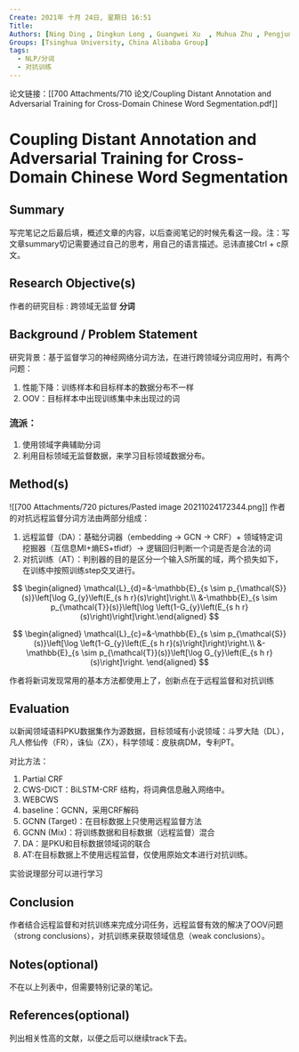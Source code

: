 ```yaml
---
Create: 2021年 十月 24日, 星期日 16:51
Title:
Authors: [Ning Ding , Dingkun Long , Guangwei Xu  , Muhua Zhu , Pengjun Xie, Xiaobin Wang , Hai-Tao Zheng]
Groups: [Tsinghua University, China Alibaba Group]
tags: 
  - NLP/分词
  - 对抗训练
---
```


论文链接：[[700 Attachments/710 论文/Coupling Distant Annotation and Adversarial Training for Cross-Domain Chinese Word Segmentation.pdf]]



# Coupling Distant Annotation and Adversarial Training for Cross-Domain Chinese Word Segmentation
## Summary
写完笔记之后最后填，概述文章的内容，以后查阅笔记的时候先看这一段。注：写文章summary切记需要通过自己的思考，用自己的语言描述。忌讳直接Ctrl + c原文。

## Research Objective(s)
作者的研究目标 : 跨领域无监督 **分词**

## Background / Problem Statement
研究背景：基于监督学习的神经网络分词方法，在进行跨领域分词应用时，有两个问题：
1. 性能下降：训练样本和目标样本的数据分布不一样
2. OOV：目标样本中出现训练集中未出现过的词

### 流派：
1. 使用领域字典辅助分词
2. 利用目标领域无监督数据，来学习目标领域数据分布。


## Method(s)

![[700 Attachments/720 pictures/Pasted image 20211024172344.png]]
作者的对抗远程监督分词方法由两部分组成：
1. 远程监督（DA）：基础分词器（embedding -> GCN -> CRF）+ 领域特定词挖掘器（互信息MI+熵ES+tfidf）-> 逻辑回归判断一个词是否是合法的词
2. 对抗训练（AT）：判别器的目的是区分一个输入S所属的域，两个损失如下，在训练中按照训练step交叉进行。

$$
\begin{aligned} \mathcal{L}_{d}=&-\mathbb{E}_{s \sim p_{\mathcal{S}}(s)}\left[\log G_{y}\left(E_{s h r}(s)\right]\right.\\ &-\mathbb{E}_{s \sim p_{\mathcal{T}}(s)}\left[\log \left(1-G_{y}\left(E_{s h r}(s)\right)\right]\right.\end{aligned}
$$

$$
\begin{aligned}
\mathcal{L}_{c}=&-\mathbb{E}_{s \sim p_{\mathcal{S}}(s)}\left[\log \left(1-G_{y}\left(E_{s h r}(s)\right]\right)\right.\\
&-\mathbb{E}_{s \sim p_{\mathcal{T}}(s)}\left[\log G_{y}\left(E_{s h r}(s)\right]\right.
\end{aligned}
$$

作者将新词发现常用的基本方法都使用上了，创新点在于远程监督和对抗训练

## Evaluation
以新闻领域语料PKU数据集作为源数据，目标领域有小说领域：斗罗大陆（DL），凡人修仙传（FR），诛仙（ZX），科学领域：皮肤病DM，专利PT。

对比方法：
1. Partial CRF
2. CWS-DICT：BiLSTM-CRF 结构，将词典信息融入网络中。
3. WEBCWS
4. baseline：GCNN，采用CRF解码
5. GCNN (Target)：在目标数据上只使用远程监督方法
6. GCNN (Mix)：将训练数据和目标数据（远程监督）混合
7. DA：是PKU和目标数据领域词的联合
8. AT:在目标数据上不使用远程监督，仅使用原始文本进行对抗训练。


实验说理部分可以进行学习

## Conclusion


作者结合远程监督和对抗训练来完成分词任务，远程监督有效的解决了OOV问题（strong conclusions），对抗训练来获取领域信息（weak conclusions）。



## Notes(optional) 
不在以上列表中，但需要特别记录的笔记。

## References(optional) 
列出相关性高的文献，以便之后可以继续track下去。


